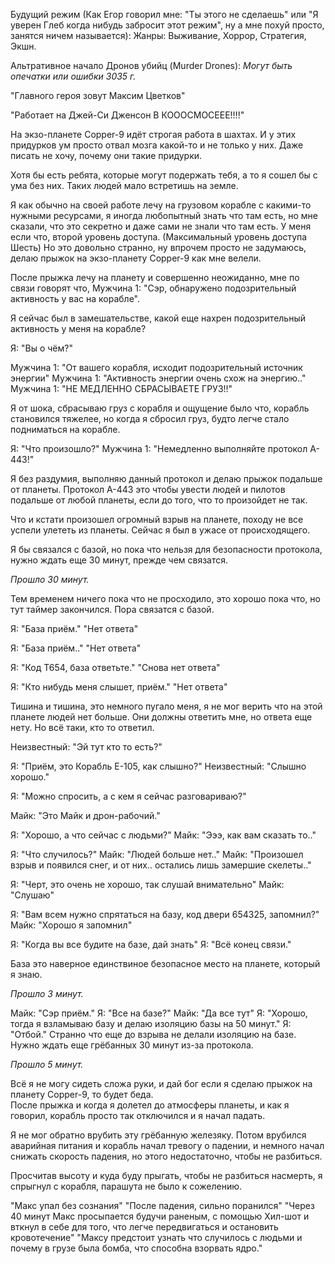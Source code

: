 Будущий режим (Как Егор говорил мне: "Ты этого не сделаешь" или "Я уверен Глеб когда нибудь забросит этот режим", ну а мне похуй просто, занятся ничем называется): 
Жанры: Выживание, Хоррор, Стратегия, Экшн.

Альтративное начало Дронов убийц (Murder Drones): 
*Могут быть опечатки или ошибки* 
*3035 г.*

"Главного героя зовут Максим Цветков"

"Работает на Джей-Си Дженсон В КОООСМОСЕЕЕ!!!!" 

На экзо-планете Copper-9 идёт строгая работа в шахтах. 
И у этих придурков ум просто отвал мозга какой-то и не только у них. 
Даже писать не хочу, почему они такие придурки.

Хотя бы есть ребята, которые могут подержать тебя, а то я сошел бы с ума без них.
Таких людей мало встретишь на земле.

Я как обычно на своей работе лечу на грузовом корабле с какими-то нужными ресурсами, я иногда любопытный знать что там есть, но мне сказали, что это секретно и даже сами не знали что там есть.
У меня если что, второй уровень доступа. (Максимальный уровень доступа Шесть)
Но это довольно странно, ну впрочем просто не задумаюсь, делаю прыжок на экзо-планету Copper-9 как мне велели.

После прыжка лечу на планету и совершенно неожиданно, мне по связи говорят что,
Мужчина 1: "Сэр, обнаружено подозрительный активность у вас на корабле".

Я сейчас был в замешательстве, какой еще нахрен подозрительный активность у меня на корабле?

Я: "Вы о чём?"

Мужчина 1: "От вашего корабля, исходит подозрительный источник энергии"
Мужчина 1: "Активность энергии очень схож на энергию.."
Мужчина 1: "НЕ МЕДЛЕННО СБРАСЫВАЕТЕ ГРУЗ!!"

Я от шока, сбрасываю груз с корабля и ощущение было что, корабль становился тяжелее, но когда я сбросил груз, будто легче стало подниматься на корабле.

Я: "Что произошло?"
Мужчина 1: "Немедленно выполняйте протокол A-443!"

Я без раздумия, выполняю данный протокол и делаю прыжок подальше от планеты. 
Протокол А-443 это чтобы увести людей и пилотов подальше от любой планеты, если до того, что то произойдет не так. 

Что и кстати произошел огромный взрыв на планете, походу не все успели улететь из планеты. 
Сейчас я был в ужасе от происходящего. 

Я бы связался с базой, но пока что нельзя для безопасности протокола, нужно ждать еще 30 минут, прежде чем связатся. 

*Прошло 30 минут.*

Тем временем ничего пока что не просходило, это хорошо пока что, но тут таймер закончился.
Пора связатся с базой.

Я: "База приём." 
"Нет ответа" 

Я: "База приём.." 
"Нет ответа" 

Я: "Код T654, база ответьте." 
"Снова нет ответа" 

Я: "Кто нибудь меня слышет, приём." 
"Нет ответа" 

Тишина и тишина, это немного пугало меня, я не мог верить что на этой планете людей нет больше. 
Они должны ответить мне, но ответа еще нету. 
Но всё таки, кто то ответил. 

Неизвестный: "Эй тут кто то есть?" 

Я: "Приём, это Корабль E-105, как слышно?" 
Неизвестный: "Слышно хорошо." 

Я: "Можно спросить, а с кем я сейчас разговариваю?" 

Майк: "Это Майк и дрон-рабочий." 

Я: "Хорошо, а что сейчас с людьми?" 
Майк: "Эээ, как вам сказать то.." 

Я: "Что случилось?" 
Майк: "Людей больше нет.." 
Майк: "Произошел взрыв и появился снег, и от них.. остались лишь замершие скелеты.." 

Я: "Черт, это очень не хорошо, так слушай внимательно" 
Майк: "Слушаю" 

Я: "Вам всем нужно спрятаться на базу, код двери 654325, запомнил?" 
Майк: "Хорошо я запомнил" 

Я: "Когда вы все будите на базе, дай знать" 
Я: "Всё конец связи." 

База это наверное единствиное безопасное место на планете, который я знаю. 

*Прошло 3 минут.* 

Майк: "Сэр приём." 
Я: "Все на базе?" 
Майк: "Да все тут" 
Я: "Хорошо, тогда я взламываю базу и делаю изоляцию базы на 50 минут." 
Я: "Отбой." 
Странно что еще до взрыва не делали изоляцию на базе. 
Нужно ждать еще грёбанных 30 минут из-за протокола. 

*Прошло 5 минут.* 

Всё я не могу сидеть сложа руки, и дай бог если я сделаю прыжок на планету Copper-9, то будет беда.  
После прыжка и когда я долетел до атмосферы планеты, и как я говорил, корабль просто так отключился и я начал падать. 

Я не мог обратно врубить эту грёбанную железяку. 
Потом врубился аварийная питания и корабль начал тревогу о падении, и немного начал снижать скорость падения, но этого недостаточно, чтобы не разбиться. 

Просчитав высоту и куда буду прыгать, чтобы не разбиться насмерть, я спрыгнул с корабля, парашута не было к сожелению. 

"Макс упал без сознания"
"После падения, сильно поранился"
"Через 40 минут Макс просыпается будучи раненым, с помощью Хил-шот и вткнул в себе для того, что легче передвигаться и остановить кровотечение"
"Максу предстоит узнать что случилось с людьми и почему в грузе была бомба, что способна взорвать ядро."
